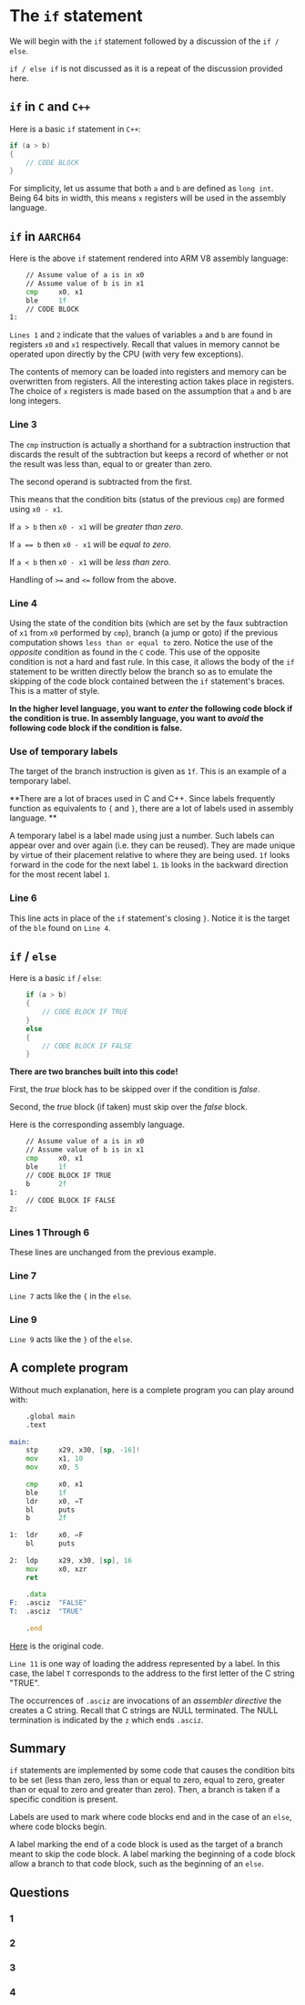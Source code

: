 # The `if` statement

We will begin with the `if` statement followed by a discussion of the `if / else`.

`if / else if` is not discussed as it is a repeat of the discussion provided here.

## `if` in `C` and `C++`

Here is a basic `if` statement in `C++`:

```c++
if (a > b)                                                              // 1 
{                                                                       // 2 
    // CODE BLOCK                                                       // 3 
}                                                                       // 4 
```

For simplicity, let us assume that both `a` and `b` are defined as
`long int`. Being 64 bits in width, this means `x` registers will be used in the assembly language.

## `if` in `AARCH64`

Here is the above `if` statement rendered into ARM V8 assembly language:

```asm
    // Assume value of a is in x0                                       // 1 
    // Assume value of b is in x1                                       // 2 
    cmp     x0, x1                                                      // 3 
    ble     1f                                                          // 4 
    // CODE BLOCK                                                       // 5 
1:                                                                      // 6 
```

`Lines 1` and `2` indicate that the values of variables `a` and `b` are
found in registers `x0` and `x1` respectively. Recall that values in memory
cannot be operated upon directly by the CPU (with very few exceptions).

The contents of memory can be loaded into registers and memory can be overwritten
from registers. All the interesting
action takes place in registers. The choice of `x` registers is made based on the
assumption that `a` and `b` are long integers.

### Line 3

The `cmp` instruction is actually a shorthand for a subtraction instruction that
discards the result of the subtraction but keeps a record of whether or not the result
was less than, equal to or greater than zero.

The second operand is subtracted from the first.

This means that the condition bits (status of the previous `cmp`) are formed using
`x0 - x1`.

If `a > b` then `x0 - x1` will be *greater than zero*.

If `a == b` then `x0 - x1` will be *equal to zero*.

If `a < b` then `x0 - x1` will be *less than zero*.

Handling of `>=` and `<=` follow from the above.

### Line 4

Using the state of the condition bits (which are set by the faux subtraction of `x1`
from `x0` performed by `cmp`), branch (a jump or goto) if the previous computation shows
`less than or equal to` zero. Notice
the use of the *opposite* condition as found in the `C` code. This use of the opposite condition is not a hard and fast rule. In this case, it allows the body of the `if`
statement to be written directly below the branch so as to emulate the skipping of
the code block contained between the `if` statement's braces. This is a matter of
style.

**In the higher level language, you want to *enter* the following code block if the
condition is true. In assembly language, you want to *avoid* the following code block if the condition is false.**

### Use of temporary labels

The target of the branch instruction is given as `1f`. This is an example of a temporary label.

**There are a lot of braces
used in C and C++. Since labels frequently function as equivalents to `{` and `}`,
there are a lot of labels used in assembly language.
**

A temporary label is a label made using just a number. Such labels can appear over and over
again (i.e. they can be reused). They are made unique by virtue of their placement relative to where they are being used. `1f` looks `f`orward in the code for the next label `1`. `1b` looks in the `b`ackward direction for the most recent label `1`.

### Line 6

This line acts in place of the `if` statement's closing `}`. Notice it is the target of the `ble` found on
`Line 4`.

## `if` / `else`

Here is a basic `if` / `else`:

```c++
    if (a > b)                                                          // 1 
    {                                                                   // 2 
        // CODE BLOCK IF TRUE                                           // 3 
    }                                                                   // 4 
    else                                                                // 5 
    {                                                                   // 6 
        // CODE BLOCK IF FALSE                                          // 7 
    }                                                                   // 8 
```

**There are two branches built into this code!**

First, the *true* block has to be skipped over if the condition is *false*.

Second, the *true* block (if taken) must skip over the *false* block.

Here is the corresponding assembly language.

```asm
    // Assume value of a is in x0                                       // 1 
    // Assume value of b is in x1                                       // 2 
    cmp     x0, x1                                                      // 3 
    ble     1f                                                          // 4 
    // CODE BLOCK IF TRUE                                               // 5 
    b       2f                                                          // 6 
1:                                                                      // 7 
    // CODE BLOCK IF FALSE                                              // 8 
2:                                                                      // 9 
```

### Lines 1 Through 6

These lines are unchanged from the previous example.

### Line 7

`Line 7` acts like the `{` in the `else`.

### Line 9

`Line 9` acts like the `}` of the `else`.

## A complete program

Without much explanation, here is a complete program you can play around with:

```asm
    .global main                                                        // 1 
    .text                                                               // 2 
                                                                        // 3 
main:                                                                   // 4 
    stp     x29, x30, [sp, -16]!                                        // 5 
    mov     x1, 10                                                      // 6 
    mov     x0, 5                                                       // 7 
                                                                        // 8 
    cmp     x0, x1                                                      // 9 
    ble     1f                                                          // 10 
    ldr     x0, =T                                                      // 11 
    bl      puts                                                        // 12 
    b       2f                                                          // 13 
                                                                        // 14 
1:  ldr     x0, =F                                                      // 15 
    bl      puts                                                        // 16 
                                                                        // 17 
2:  ldp     x29, x30, [sp], 16                                          // 18 
    mov     x0, xzr                                                     // 19 
    ret                                                                 // 20 
                                                                        // 21 
    .data                                                               // 22 
F:  .asciz  "FALSE"                                                     // 23 
T:  .asciz  "TRUE"                                                      // 24 
                                                                        // 25 
    .end                                                                // 26 
```

[Here](./if05.s) is the original code.

`Line 11` is one way of loading the address represented by a label.
In this case, the label `T` corresponds to the address to the first
letter of the C string "TRUE".

The occurrences of `.asciz` are invocations of an *assembler directive*
the creates a C string. Recall that C strings are NULL terminated. The
NULL termination is indicated by the `z` which ends `.asciz`.

## Summary

`if` statements are implemented by some code that causes the condition bits
to be set (less than zero, less than or equal to zero, equal to zero, greater
than or equal to zero and greater than zero). Then, a branch is taken if
a specific condition is present.

Labels are used to mark where code blocks end and in the case of an `else`,
where code blocks begin.

A label marking the end of a code block is used as the target of a branch
meant to skip the code block. A label marking the beginning of a code block
allow a branch to that code block, such as the beginning of an `else`.

## Questions

### 1

### 2

### 3

### 4
